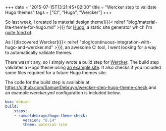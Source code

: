 +++
date = "2015-07-15T13:21:45+02:00"
title = "Wercker step to validate Hugo themes"
tags = ["CI", "Hugo", "Wercker"]
+++

So last week, I created [a material design theme]({{< relref "blog/material-lite-theme-for-hugo.md" >}}) for [Hugo](http://gohugo.io), a static site generator which I'm [quite fond of](/tags/hugo/).

As I [discovered Wercker]({{< relref "blog/continuous-integration-with-hugo-and-wercker.md" >}}), an awesome CI tool, I went looking for a way to automatically validate themes.

There wasn't any, so I simply wrote a build step for [Wercker](http://wercker.com). The build step validates a Hugo theme using [an example site](https://github.com/spf13/HugoBasicExample). It also checks if you included some files required for a future Hugo themes site. 

The code for the build step is available at https://github.com/SamuelDebruyn/wercker-step-hugo-theme-check and an example *wercker.yml* configuration is included below.

```YAML
box: debian
build:
	steps:
	- samueldebruyn/hugo-theme-check:
		version: "0.14"
		theme: material-lite
```
